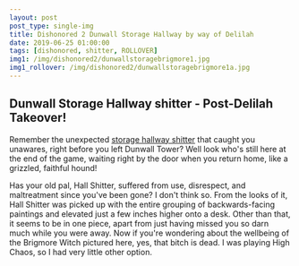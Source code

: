 ```yaml
---
layout: post
post_type: single-img
title: Dishonored 2 Dunwall Storage Hallway by way of Delilah
date: 2019-06-25 01:00:00
tags: [dishonored, shitter, ROLLOVER]
img1: /img/dishonored2/dunwallstoragebrigmore1.jpg
img1_rollover: /img/dishonored2/dunwallstoragebrigmore1a.jpg
---
```

## Dunwall Storage Hallway shitter - Post-Delilah Takeover!

Remember the unexpected [storage hallway shitter](https://gaming-thrones.com/2019/04/08/Dunwall-Tower-Storage-Room.html) that caught you unawares, right before you left Dunwall Tower? Well look who's still here at the end of the game, waiting right by the door when you return home, like a grizzled, faithful hound!

Has your old pal, Hall Shitter, suffered from use, disrespect, and maltreatment since you've been gone? I don't think so. From the looks of it, Hall Shitter was picked up with the entire grouping of backwards-facing paintings and elevated just a few inches higher onto a desk. Other than that, it seems to be in one piece, apart from just having missed you so darn much while you were away. Now if you're wondering about the wellbeing of the Brigmore Witch pictured here, yes, that bitch is dead. I was playing High Chaos, so I had very little other option.
